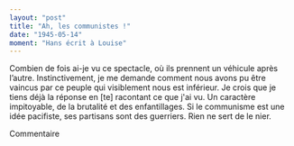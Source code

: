 ```yaml
---
layout: "post"
title: "Ah, les communistes !"
date: "1945-05-14"
moment: "Hans écrit à Louise"
---
```


Combien de fois ai-je vu ce spectacle, où ils prennent un véhicule après l’autre. Instinctivement, je me demande comment nous avons pu être vaincus par ce peuple qui visiblement nous est inférieur. Je crois que je tiens déjà la réponse en [te] racontant ce que j'ai vu. Un caractère impitoyable, de la brutalité et des enfantillages. Si le communisme est une idée pacifiste, ses partisans sont des guerriers. Rien ne sert de le nier.


<div class="histoire"></div>

<div class="commentaire">Commentaire</div>